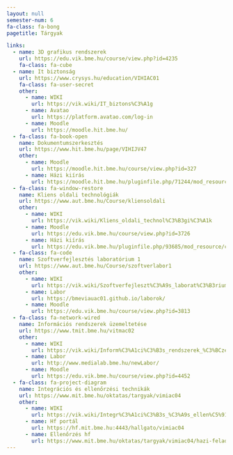 ```yaml
---
layout: null
semester-num: 6
fa-class: fa-bong
pagetitle: Tárgyak

links:
  - name: 3D grafikus rendszerek
    url: https://edu.vik.bme.hu/course/view.php?id=4235
    fa-class: fa-cube
  - name: It biztonság
    url: https://www.crysys.hu/education/VIHIAC01
    fa-class: fa-user-secret
    other:
      - name: WIKI
        url: https://vik.wiki/IT_biztons%C3%A1g
      - name: Avatao
        url: https://platform.avatao.com/log-in
      - name: Moodle
        url: https://moodle.hit.bme.hu/
  - fa-class: fa-book-open
    name: Dokumentumszerkesztés
    url: https://www.hit.bme.hu/page/VIHIJV47
    other:
      - name: Moodle
        url: https://moodle.hit.bme.hu/course/view.php?id=327
      - name: Házi kiírás
        url: https://moodle.hit.bme.hu/pluginfile.php/71244/mod_resource/content/3/nagyhf.pdf
  - fa-class: fa-window-restore
    name: Kliens oldali technológiák
    url: https://www.aut.bme.hu/Course/kliensoldali
    other:
      - name: WIKI
        url: https://vik.wiki/Kliens_oldali_technol%C3%B3gi%C3%A1k
      - name: Moodle
        url: https://edu.vik.bme.hu/course/view.php?id=3726
      - name: Házi kiírás
        url: https://edu.vik.bme.hu/pluginfile.php/93685/mod_resource/content/1/H%C3%A1zifeladat.pdf
  - fa-class: fa-code
    name: Szoftverfejlesztés laboratórium 1
    url: https://www.aut.bme.hu/Course/szoftverlabor1
    other:
      - name: WIKI
        url: https://vik.wiki/Szoftverfejleszt%C3%A9s_laborat%C3%B3rium_1
      - name: Labor
        url: https://bmeviauac01.github.io/laborok/
      - name: Moodle
        url: https://edu.vik.bme.hu/course/view.php?id=3813
  - fa-class: fa-network-wired
    name: Információs rendszerek üzemeltetése
    url: https://www.tmit.bme.hu/vitmac02
    other:
      - name: WIKI
        url: https://vik.wiki/Inform%C3%A1ci%C3%B3s_rendszerek_%C3%BCzemeltet%C3%A9se
      - name: Labor
        url: http://www.medialab.bme.hu/newLabor/
      - name: Moodle
        url: https://edu.vik.bme.hu/course/view.php?id=4452
  - fa-class: fa-project-diagram
    name: Integrációs és ellenőrzési technikák
    url: https://www.mit.bme.hu/oktatas/targyak/vimiac04
    other:
      - name: WIKI
        url: https://vik.wiki/Integr%C3%A1ci%C3%B3s_%C3%A9s_ellen%C5%91rz%C3%A9si_technik%C3%A1k
      - name: Hf portál
        url: https://hf.mit.bme.hu:4443/hallgato/vimiac04
      - name: Ellenőrzés hf
        url: https://www.mit.bme.hu/oktatas/targyak/vimiac04/hazi-feladat
---
```

